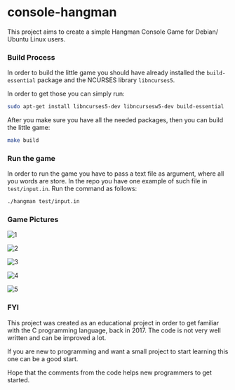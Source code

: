 # console-hangman

This project aims to create a simple Hangman Console Game for Debian/ Ubuntu Linux users.

### Build Process

In order to build the little game you should have already installed the ` build-essential ` package and the NCURSES library ` libncurses5 `.

In order to get those you can simply run:

```bash
sudo apt-get install libncurses5-dev libncursesw5-dev build-essential
```

After you make sure you have all the needed packages, then you can build the little game:

```bash
make build
```

### Run the game

In order to run the game you have to pass a text file as argument, where all you words are store. In the repo you have one example of such file in ` test/input.in `. Run the command as follows:

```bash
./hangman test/input.in
```

### Game Pictures

![1](D:\workspace\repos\console-hangman\pictures\1.png)

![2](D:\workspace\repos\console-hangman\pictures\2.png)

![3](D:\workspace\repos\console-hangman\pictures\3.png)

![4](D:\workspace\repos\console-hangman\pictures\4.png)

![5](D:\workspace\repos\console-hangman\pictures\5.png)

### FYI

This project was created as an educational project in order to get familiar with the C programming language, back in 2017. The code is not very well written and can be improved a lot.

If you are new to programming and want a small project to start learning this one can be a good start.

Hope that the comments from the code helps new programmers to get started.